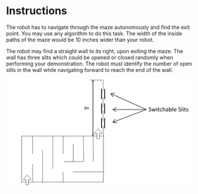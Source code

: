 # Instructions

The robot has to navigate through the maze autonomously and find the exit point. You may use any
algorithm to do this task. The width of the inside paths of the maze would be 10 inches wider than
your robot. 

The robot may find a straight wall to its right, upon exiting the maze. The wall has three slits which
could be opened or closed randomly when performing your demonstration. The robot must identify
the number of open slits in the wall while navigating forward to reach the end of the wall.

![Maze](https://raw.githubusercontent.com/dsjiffry/Turtlebot-Maze-Navigator/main/maze.jpg?token=AJIMP7WSVIULKHWOR7JVHTLAQOZ2Y)
